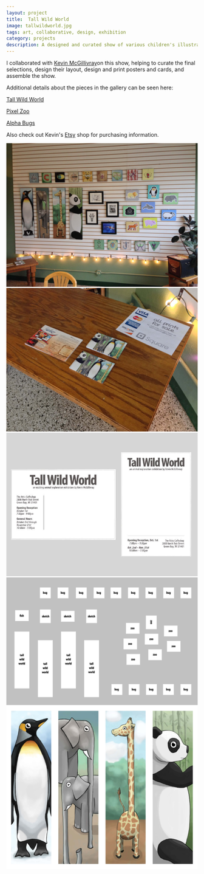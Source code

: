 ```yaml
---
layout: project
title:  Tall Wild World
image: tallwildworld.jpg
tags: art, collaborative, design, exhibition
category: projects
description: A designed and curated show of various children's illustrations, with art by Kevin McGillivray.
---
```

I collaborated with [Kevin McGillivray](http://kevinmcgillivray.net/ "Kevin McGillivray")on this show, helping to curate the final selections, design their layout, design and print posters and cards, and assemble the show.

Additional details about the pieces in the gallery can be seen here:

[Tall Wild World](http://kevinmcgillivray.net/tall-wild-world/ "Tall Wild World")

[Pixel Zoo](http://kevinmcgillivray.net/pixel-zoo "Pixel Zoo")

[Alpha Bugs](http://kevinmcgillivray.net/alphabugs/ "Alpha Bugs")

Also check out Kevin's [Etsy](http://www.etsy.com "Etsy") shop for purchasing information.


![tallwildworld_image01](/img/tallwildworld_image01.jpg "Tall Wild World Image 01")
![tallwildworld_image02](/img/tallwildworld_image02.jpg "Tall Wild World Image 02")
![tallwildworld_image03](/img/tallwildworld_image03.jpg "Tall Wild World Image 03")
![tallwildworld_image04](/img/tallwildworld_image04.png "Tall Wild World Image 04")
![tallwildworld_image05](/img/tallwildworld_image05.jpg "Tall Wild World Image 05")